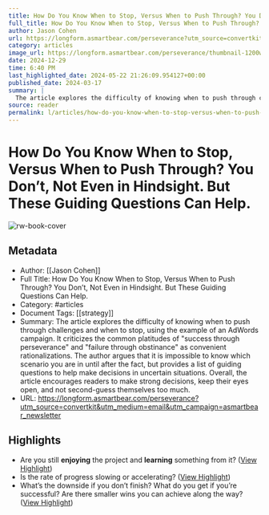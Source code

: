 ```yaml
---
title: How Do You Know When to Stop, Versus When to Push Through? You Don’t, Not Even in Hindsight. But These Guiding Questions Can Help.
full_title: How Do You Know When to Stop, Versus When to Push Through? You Don’t, Not Even in Hindsight. But These Guiding Questions Can Help.
author: Jason Cohen
url: https://longform.asmartbear.com/perseverance?utm_source=convertkit&utm_medium=email&utm_campaign=asmartbear_newsletter
category: articles
image_url: https://longform.asmartbear.com/perseverance/thumbnail-1200w.png
date: 2024-12-29
time: 6:40 PM
last_highlighted_date: 2024-05-22 21:26:09.954127+00:00
published_date: 2024-03-17
summary: |
  The article explores the difficulty of knowing when to push through challenges and when to stop, using the example of an AdWords campaign. It criticizes the common platitudes of "success through perseverance" and "failure through obstinance" as convenient rationalizations. The author argues that it is impossible to know which scenario you are in until after the fact, but provides a list of guiding questions to help make decisions in uncertain situations. Overall, the article encourages readers to make strong decisions, keep their eyes open, and not second-guess themselves too much.
source: reader
permalink: l/articles/how-do-you-know-when-to-stop-versus-when-to-push-through-you-don-t-not-even-in-hindsight-but-these-guiding-questions-can-help
---
```

# How Do You Know When to Stop, Versus When to Push Through? You Don’t, Not Even in Hindsight. But These Guiding Questions Can Help.

![rw-book-cover](https://longform.asmartbear.com/perseverance/thumbnail-1200w.png)

## Metadata
- Author: [[Jason Cohen]]
- Full Title: How Do You Know When to Stop, Versus When to Push Through? You Don’t, Not Even in Hindsight. But These Guiding Questions Can Help.
- Category: #articles
- Document Tags: [[strategy]] 
- Summary: The article explores the difficulty of knowing when to push through challenges and when to stop, using the example of an AdWords campaign. It criticizes the common platitudes of "success through perseverance" and "failure through obstinance" as convenient rationalizations. The author argues that it is impossible to know which scenario you are in until after the fact, but provides a list of guiding questions to help make decisions in uncertain situations. Overall, the article encourages readers to make strong decisions, keep their eyes open, and not second-guess themselves too much.
- URL: https://longform.asmartbear.com/perseverance?utm_source=convertkit&utm_medium=email&utm_campaign=asmartbear_newsletter

## Highlights
- Are you still **enjoying** the project and **learning** something from it? ([View Highlight](https://read.readwise.io/read/01hyh34wjwbgxex8knt3pbdhm3))
- Is the rate of progress slowing or accelerating? ([View Highlight](https://read.readwise.io/read/01hyh34zzh0ffw1taah7wh12zp))
- What’s the downside if you don’t finish? What do you get if you’re successful? Are there smaller wins you can achieve along the way? ([View Highlight](https://read.readwise.io/read/01hyh34cdpfzapar2j1j8c1wy2))


